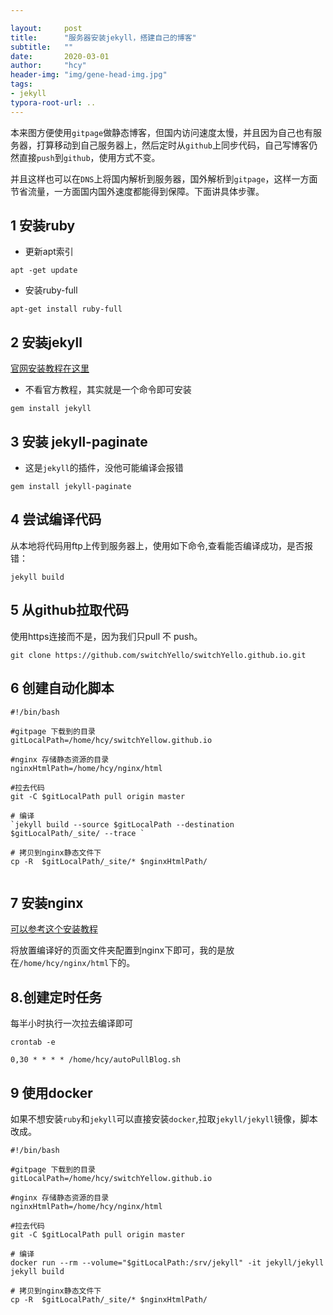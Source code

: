 ```yaml
---

layout:     post
title:      "服务器安装jekyll，搭建自己的博客"
subtitle:   ""
date:       2020-03-01
author:     "hcy"
header-img: "img/gene-head-img.jpg"
tags:
- jekyll
typora-root-url: ..
---
```






​	本来图方便使用`gitpage`做静态博客，但国内访问速度太慢，并且因为自己也有服务器，打算移动到自己服务器上，然后定时从`github`上同步代码，自己写博客仍然直接`push`到`github`，使用方式不变。

​	并且这样也可以在`DNS`上将国内解析到服务器，国外解析到`gitpage`，这样一方面节省流量，一方面国内国外速度都能得到保障。下面讲具体步骤。



## 1 安装ruby

- 更新apt索引

```shell
apt -get update
```



- 安装ruby-full

```shell
apt-get install ruby-full
```



## 2 安装jekyll

[官网安装教程在这里](http://jekyllcn.com/docs/installation/)

- 不看官方教程，其实就是一个命令即可安装

```shell
gem install jekyll
```



## 3 安装 jekyll-paginate

- 这是`jekyll`的插件，没他可能编译会报错

```shell
gem install jekyll-paginate
```



## 4 尝试编译代码

从本地将代码用ftp上传到服务器上，使用如下命令,查看能否编译成功，是否报错：

```shell
jekyll build
```



## 5 从github拉取代码

使用https连接而不是，因为我们只pull 不 push。

```shell
git clone https://github.com/switchYello/switchYello.github.io.git
```



## 6 创建自动化脚本



```shell
#!/bin/bash

#gitpage 下载到的目录
gitLocalPath=/home/hcy/switchYellow.github.io

#nginx 存储静态资源的目录
nginxHtmlPath=/home/hcy/nginx/html

#拉去代码
git -C $gitLocalPath pull origin master

# 编译
`jekyll build --source $gitLocalPath --destination $gitLocalPath/_site/ --trace `

# 拷贝到nginx静态文件下
cp -R  $gitLocalPath/_site/* $nginxHtmlPath/


```





## 7 安装nginx

[可以参考这个安装教程](http://blog.dwzs.fun/2019/06/02/ubuntu-18-%E5%AE%89%E8%A3%85nginx/)

将放置编译好的页面文件夹配置到nginx下即可，我的是放在`/home/hcy/nginx/html`下的。



## 8.创建定时任务



每半小时执行一次拉去编译即可

```shell
crontab -e

0,30 * * * * /home/hcy/autoPullBlog.sh
```





## 9 使用docker



如果不想安装`ruby`和`jekyll`可以直接安装`docker`,拉取`jekyll/jekyll`镜像，脚本改成。

```shell
#!/bin/bash

#gitpage 下载到的目录
gitLocalPath=/home/hcy/switchYellow.github.io

#nginx 存储静态资源的目录
nginxHtmlPath=/home/hcy/nginx/html

#拉去代码
git -C $gitLocalPath pull origin master

# 编译
docker run --rm --volume="$gitLocalPath:/srv/jekyll" -it jekyll/jekyll jekyll build

# 拷贝到nginx静态文件下
cp -R  $gitLocalPath/_site/* $nginxHtmlPath/

```





